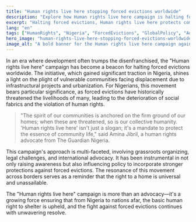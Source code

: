```yaml
---
title: "Human rights live here stopping forced evictions worldwide"
description: "Explore how Human rights live here campaign is halting forced evictions globally, affecting change from Nigeria to the world."
excerpt: "Halting forced evictions, Human rights live here protects communities."
lang: "en"
tags: ["HumanRights", "Nigeria", "ForcedEvictions", "GlobalPolicy", "Advocacy"]
hero_image: "human-rights-live-here-stopping-forced-evictions-worldwide.png"
image_alt: "A bold banner for the Human rights live here campaign against global forced evictions."
---
```


In an era where development often trumps the disenfranchised, the "Human rights live here" campaign has become a beacon for halting forced evictions worldwide. The initiative, which gained significant traction in Nigeria, shines a light on the plight of vulnerable communities facing displacement due to infrastructural projects and urbanization. For Nigerians, this movement bears particular significance, as forced evictions have historically threatened the livelihoods of many, leading to the deterioration of social fabrics and the violation of human rights.

> "The spirit of our communities is anchored on the firm ground of our homes; when these are threatened, so is our collective humanity. 'Human rights live here' isn't just a slogan; it's a mandate to protect the essence of community life," said Amina Jibril, a human rights advocate from The Guardian Nigeria.

This campaign's approach is multi-faceted, involving grassroots organizing, legal challenges, and international advocacy. It has been instrumental in not only raising awareness but also influencing policy to incorporate stronger protections against forced evictions. The resonance of this movement across borders serves as a reminder that the right to a home is universal and unassailable.

The "Human rights live here" campaign is more than an advocacy—it's a growing force ensuring that from Nigeria to nations afar, the basic human right to shelter is upheld, and the fight against forced evictions continues with unwavering resolve.